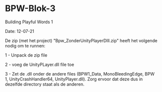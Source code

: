 # BPW-Blok-3
Building Playful Words 1

Date: 12-07-21

De zip (met het project) "Bpw_ZonderUnityPlayerDlll.zip" heeft het volgende nodig om te runnen:

1 - Unpack de zip file

2 - voeg de UnityPLayer.dll file toe 

3 - Zet de .dll onder de andere files (BPW1_Data, MonoBleedingEdge, BPW 1, UnityCrashHandler64, UnityPlayer.dll). Zorg ervoor dat deze dus in dezelfde directory staat als de anderen.

